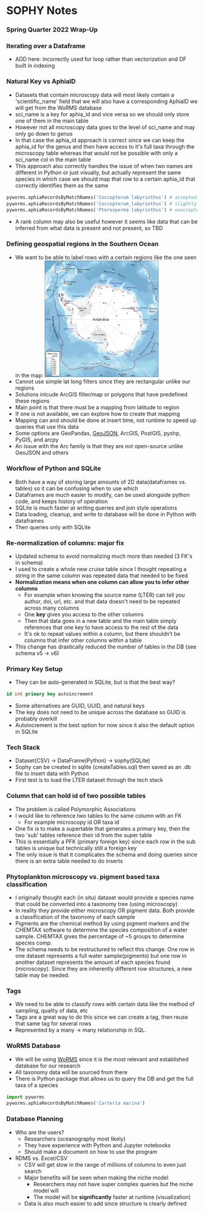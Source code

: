 # SOPHY Notes

### Spring Quarter 2022 Wrap-Up

### Iterating over a Dataframe
- ADD here: incorrectly used for loop rather than vectorization and DF built in indexing

### Natural Key vs AphiaID
- Datasets that contain microscopy data will most likely contain a 'scientific_name' field that we will also have a corresponding AphiaID we will get from the WoRMS database
- sci_name is a key for aphia_id and vice versa so we should only store one of them in the main table
- However not all microscopy data goes to the level of sci_name and may only go down to genus
- In that case the aphia_id approach is correct since we can keep the aphia_id for the genus and then have access to it's full taxa through the microscopy table whereas that would not be possible with only a sci_name col in the main table
- This approach also correctly handles the issue of when two names are different in Python or just visually, but actually represent the same species in which case we should map that row to a certain aphia_id that correctly identifies them as the same
```python
pyworms.aphiaRecordsByMatchNames('Coccopterum labyrinthus') # accepted name
pyworms.aphiaRecordsByMatchNames('Coccopterum_labyrinthus') # slightly different formatting
pyworms.aphiaRecordsByMatchNames('Pterosperma labyrinthus') # unaccepted name, but same species
```
- A rank column may also be useful however it seems like data that can be inferred from what data is present and not present, so TBD

### Defining geospatial regions in the Southern Ocean
- We want to be able to label rows with a certain regions like the one seen in the map:
  <img alt="Southern Ocean Map" src="southern_ocean.jpg" title="Southern Ocean Map" width="300"/>
- Cannot use simple lat long filters since they are rectangular unlike our regions
- Solutions inlcude ArcGIS filter/map or polygons that have predefined these regions
- Main point is that there must be a mapping from latitude to region
- If one is not available, we can explore how to create that mapping
- Mapping can and should be done at insert time, not runtime to speed up queries that use this data
- Some options are GeoPandas, [GeoJSON](https://handsondataviz.org/geojsonio.html), ArcGIS, PostGIS, pyshp, PyGIS, and arcpy
- An issue with the Arc family is that they are not open-source unlike GeoJSON and others

### Workflow of Python and SQLite
- Both have a way of storing large amounts of 2D data(dataframes vs. tables) so it can be confusing when to use which
- Dataframes are much easier to modify, can be used alongside python code, and keeps history of operation
- SQLite is much faster at writing queries and join style operations
- Data loading, cleanup, and write to database will be done in Python with dataframes 
- Then queries only with SQLite

### Re-normalization of columns: major fix
- Updated schema to avoid normalizing much more than needed (3 FK's in schema)
- I used to create a whole new cruise table since I thought repeating a string in the same column was repeated data that needed to be fixed
- **Normalization means when one column can allow you to infer other columns**
  - For example when knowing the source name (LTER) can tell you author, doi, url, etc. and that data doesn't need to be repeated across many columns
  - One **key** gives you access to the other columns
  - Then that data goes in a new table and the main table simply references that one key to have access to the rest of the data
  - It's ok to repeat values within a column, but there shouldn’t be columns that infer other columns within a table
- This change has drastically reduced the number of tables in the DB (see schema v5 &rarr; v6)

### Primary Key Setup
- They can be auto-generated in SQLite, but is that the best way?
```sql
id int primary key autoincrement
```
- Some alternatives are GUID, UUID, and natural keys
- The key does not need to be unique across the database so GUID is probably overkill
- Autoincrement is the best option for now since it also the default option in SQLite

### Tech Stack
- Dataset(CSV) &rarr; DataFrame(Python) &rarr; sophy(SQLite)
- Sophy can be created in sqlite (createTables.sql) then saved as an .db file to insert data with Python
- First test is to load the LTER dataset through the tech stack

### Column that can hold id of two possible tables
- The problem is called Polymorphic Associations
- I would like to reference two tables to the same column with an FK
  - For example microscopy id OR taxa id
- One fix is to make a supertable that generates a primary key, then the two 'sub' tables reference their id from the super table
- This is essentially a PFK (primary foreign key) since each row in the sub tables is unique but technically still a foreign key
- The only issue is that it complicates the schema and doing queries since there is an extra table needed to do inserts

### Phytoplankton microscopy vs. pigment based taxa classification
- I originally thought  each (in situ) dataset would provide a species name that could be converted into a taxonomy tree (using microscopy)
- In reality they provide either microscopy OR pigment data. Both provide a classification of the taxonomy of each sample
- Pigments are the chemical method by using pigment markers and the CHEMTAX software to determine the species composition of a water sample. CHEMTAX gives the percentage of ~5 groups to determine species comp.
- The schema needs to be restructured to reflect this change. One row in one dataset represents a full water sample(pigments) but one row in another dataset represents the amount of each species found (microscopy). Since they are inherently different row structures, a new table may be needed.

### Tags
- We need to be able to classify rows with certain data like the method of sampling, quality of data, etc
- Tags are a great way to do this since we can create a tag, then reuse that same tag for several rows
- Represented by a many &rarr; many relationship in SQL.

### WoRMS Database
- We will be using [WoRMS](https://www.marinespecies.org/) since it is the most relevant and established database for our research
- All taxonomy data will be sourced from there
- There is Python package that allows us to query the DB and get the full taxa of a species
```python
import pyworms
pyworms.aphiaRecordsByMatchNames('Carteria marina')
```

### Database Planning ###
- Who are the users?
  - Researchers (oceanography most likely)
  - They have experience with Python and Jupyter notebooks
  - Should make a document on how to use the program
- RDMS vs. Excel/CSV
  - CSV will get slow in the range of millions of columns to even just search
  - Major benefits will be seen when making the niche model
    - Researchers may not have super complex queries but the niche model will
    - The model will be **significantly** faster at runtime (visualization)
  - Data is also much easier to add since structure is clearly defined







